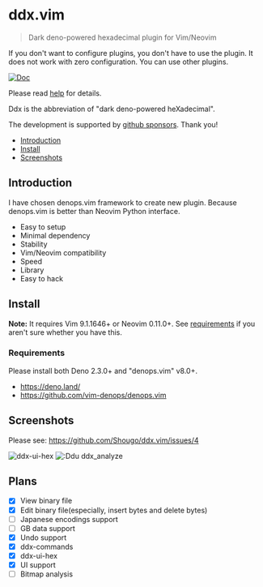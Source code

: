 # ddx.vim

> Dark deno-powered hexadecimal plugin for Vim/Neovim

If you don't want to configure plugins, you don't have to use the plugin. It
does not work with zero configuration. You can use other plugins.

[![Doc](https://img.shields.io/badge/doc-%3Ah%20ddx-orange.svg)](doc/ddx.txt)

Please read [help](doc/ddx.txt) for details.

Ddx is the abbreviation of "dark deno-powered heXadecimal".

The development is supported by
[github sponsors](https://github.com/sponsors/Shougo/). Thank you!

<!-- vim-markdown-toc GFM -->

- [Introduction](#introduction)
- [Install](#install)
- [Screenshots](#screenshots)

<!-- vim-markdown-toc -->

## Introduction

I have chosen denops.vim framework to create new plugin. Because denops.vim is
better than Neovim Python interface.

- Easy to setup
- Minimal dependency
- Stability
- Vim/Neovim compatibility
- Speed
- Library
- Easy to hack

## Install

**Note:** It requires Vim 9.1.1646+ or Neovim 0.11.0+. See
[requirements](#requirements) if you aren't sure whether you have this.

### Requirements

Please install both Deno 2.3.0+ and "denops.vim" v8.0+.

- <https://deno.land/>
- <https://github.com/vim-denops/denops.vim>

## Screenshots

Please see: https://github.com/Shougo/ddx.vim/issues/4

![ddx-ui-hex](https://github.com/user-attachments/assets/aba36a7d-bce8-4461-aa11-58c5f0a45521)
![:Ddu ddx_analyze](https://github.com/user-attachments/assets/4d0f0131-c089-4e95-a931-d6abb31f749e)

## Plans

- [x] View binary file
- [x] Edit binary file(especially, insert bytes and delete bytes)
- [ ] Japanese encodings support
- [ ] GB data support
- [x] Undo support
- [x] ddx-commands
- [x] ddx-ui-hex
- [x] UI support
- [ ] Bitmap analysis
